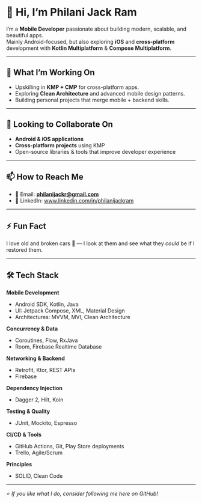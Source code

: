 # 👋 Hi, I’m Philani Jack Ram

I’m a **Mobile Developer** passionate about building modern, scalable, and beautiful apps.  
Mainly Android-focused, but also exploring **iOS** and **cross-platform** development with **Kotlin Multiplatform** & **Compose Multiplatform**.

---

## 🔭 What I’m Working On
- Upskilling in **KMP + CMP** for cross-platform apps.
- Exploring **Clean Architecture** and advanced mobile design patterns.
- Building personal projects that merge mobile + backend skills.

---

## 🤝 Looking to Collaborate On
- **Android & iOS applications**
- **Cross-platform projects** using KMP
- Open-source libraries & tools that improve developer experience

---

## 📫 How to Reach Me
- 📧 Email: **[philanijackr@gmail.com](mailto:philanijackr@gmail.com)**
- 💼 LinkedIn: www.linkedin.com/in/philanijackram

---

## ⚡ Fun Fact
I love old and broken cars 🚗 — I look at them and see what they *could* be if I restored them.

---

## 🛠 Tech Stack

**Mobile Development**  
- Android SDK, Kotlin, Java  
- UI: Jetpack Compose, XML, Material Design  
- Architectures: MVVM, MVI, Clean Architecture  

**Concurrency & Data**  
- Coroutines, Flow, RxJava  
- Room, Firebase Realtime Database  

**Networking & Backend**  
- Retrofit, Ktor, REST APIs  
- Firebase  

**Dependency Injection**  
- Dagger 2, Hilt, Koin  

**Testing & Quality**  
- JUnit, Mockito, Espresso  

**CI/CD & Tools**  
- GitHub Actions, Git, Play Store deployments  
- Trello, Agile/Scrum  

**Principles**  
- SOLID, Clean Code  

---

⭐️ *If you like what I do, consider following me here on GitHub!*  
